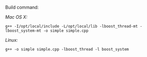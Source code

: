 Build command:

*Mac OS X:*

    g++ -I/opt/local/include -L/opt/local/lib -lboost_thread-mt -lboost_system-mt -o simple simple.cpp

*Linux:*

    g++ -o simple simple.cpp -lboost_thread -l boost_system